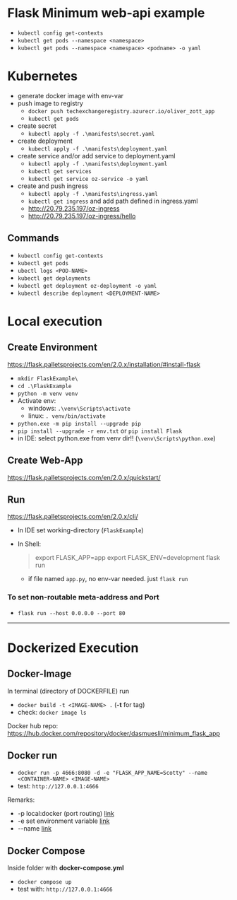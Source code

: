 # Flask Minimum web-api example

- `kubectl config get-contexts`
- `kubectl get pods --namespace <namespace>`
- `kubectl get pods --namespace <namespace> <podname> -o yaml`

# Kubernetes

- generate docker image with env-var
- push image to registry
  - `docker push techexchangeregistry.azurecr.io/oliver_zott_app`
  - `kubectl get pods`
- create secret
  - `kubectl apply -f .\manifests\secret.yaml`
- create deployment
  - `kubectl apply -f .\manifests\deployment.yaml`
- create service and/or add service to deployment.yaml
  - `kubectl apply -f .\manifests\deployment.yaml`
  - `kubectl get services`
  - `kubectl get service oz-service -o yaml`
- create and push ingress
  - `kubectl apply -f .\manifests\ingress.yaml`
  - `kubectl get ingress` and add path defined in ingress.yaml
  - <http://20.79.235.197/oz-ingress>
  - <http://20.79.235.197/oz-ingress/hello>

## Commands

- `kubectl config get-contexts`
- `kubectl get pods`
- `ubectl logs <POD-NAME>`
- `kubectl get deployments`
- `kubectl get deployment oz-deployment -o yaml`
- `kubectl describe deployment <DEPLOYMENT-NAME>`

# Local execution

## Create Environment

<https://flask.palletsprojects.com/en/2.0.x/installation/#install-flask>

- `mkdir FlaskExample\`
- `cd .\FlaskExample`
- `python -m venv venv`
- Activate env:
  - windows: `.\venv\Scripts\activate`
  - linux: `. venv/bin/activate`
- `python.exe -m pip install --upgrade pip`
- `pip install --upgrade -r env.txt` or `pip install Flask`
- in IDE: select python.exe from venv dir!! (`\venv\Scripts\python.exe`)

## Create Web-App

<https://flask.palletsprojects.com/en/2.0.x/quickstart/>

## Run

<https://flask.palletsprojects.com/en/2.0.x/cli/>

- In IDE set working-directory (`FlaskExample`)
- In Shell:

  > export FLASK_APP=app
  > export FLASK_ENV=development
  > flask run

  - if file named `app.py`, no env-var needed. just `flask run`

### To set non-routable meta-address and Port

- `flask run --host 0.0.0.0 --port 80`

---

# Dockerized Execution

## Docker-Image

In terminal (directory of DOCKERFILE) run

- `docker build -t <IMAGE-NAME> .`  (**-t** for tag)
- check: `docker image ls`

Docker hub repo: <https://hub.docker.com/repository/docker/dasmuesli/minimum_flask_app>

## Docker run

- `docker run -p 4666:8080 -d -e "FLASK_APP_NAME=Scotty" --name <CONTAINER-NAME> <IMAGE-NAME>`  
- test: `http://127.0.0.1:4666`

Remarks:

- -p local:docker (port routing) [link](https://docs.docker.com/engine/reference/run/#expose-incoming-ports)
- -e set environment variable [link](https://docs.docker.com/engine/reference/run/#env-environment-variables)
- --name [link](https://docs.docker.com/engine/reference/run/#name---name)

## Docker Compose

Inside folder with **docker-compose.yml**

- `docker compose up`
- test with: `http://127.0.0.1:4666`
